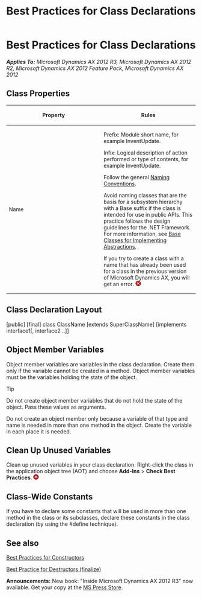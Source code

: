 ﻿---
title: Best Practices for Class Declarations
TOCTitle: Class Declarations
ms:assetid: c193e441-c405-4aa7-b965-e3da20989c65
ms:mtpsurl: https://msdn.microsoft.com/en-us/library/Aa864036(v=AX.60)
ms:contentKeyID: 35250086
ms.date: 05/18/2015
mtps_version: v=AX.60
---

# Best Practices for Class Declarations 


_**Applies To:** Microsoft Dynamics AX 2012 R3, Microsoft Dynamics AX 2012 R2, Microsoft Dynamics AX 2012 Feature Pack, Microsoft Dynamics AX 2012_

## Class Properties

<table>
<colgroup>
<col style="width: 50%" />
<col style="width: 50%" />
</colgroup>
<thead>
<tr class="header">
<th><p>Property</p></th>
<th><p>Rules</p></th>
</tr>
</thead>
<tbody>
<tr class="odd">
<td><p>Name</p></td>
<td><p>Prefix: Module short name, for example InventUpdate.</p>
<p>Infix: Logical description of action performed or type of contents, for example InventUpdate.</p>
<p>Follow the general <a href="naming-conventions.md">Naming Conventions</a>.</p>
<p>Avoid naming classes that are the basis for a subsystem hierarchy with a Base suffix if the class is intended for use in public APIs. This practice follows the design guidelines for the .NET Framework. For more information, see <a href="http://go.microsoft.com/fwlink/?linkid=202927">Base Classes for Implementing Abstractions</a>.</p>
<p>If you try to create a class with a name that has already been used for a class in the previous version of Microsoft Dynamics AX, you will get an error. <img src="images/Aa872655.ErrorIcon(AX.60).gif" title="Error icon" alt="Error icon" /></p></td>
</tr>
</tbody>
</table>


## Class Declaration Layout

\[public\] \[final\] class ClassName \[extends SuperClassName\] \[implements interface1\[, interface2 ..\]\]

## Object Member Variables

Object member variables are variables in the class declaration. Create them only if the variable cannot be created in a method. Object member variables must be the variables holding the state of the object.


> [!TIP]
> <P>Do not create object member variables that do not hold the state of the object. Pass these values as arguments.</P>
> <P>Do not create an object member only because a variable of that type and name is needed in more than one method in the object. Create the variable in each place it is needed. <SPAN id=rx81unusedvar></SPAN></P>



## Clean Up Unused Variables

Clean up unused variables in your class declaration. Right-click the class in the application object tree (AOT) and choose **Add-Ins** \> **Check Best Practices**. ![Error icon](images/Aa872655.ErrorIcon(AX.60).gif "Error icon")

## Class-Wide Constants

If you have to declare some constants that will be used in more than one method in the class or its subclasses, declare these constants in the class declaration (by using the \#define technique).

## See also

[Best Practices for Constructors](best-practices-for-constructors.md)

[Best Practice for Destructors (finalize)](best-practice-for-destructors-finalize.md)

  
**Announcements:** New book: "Inside Microsoft Dynamics AX 2012 R3" now available. Get your copy at the [MS Press Store](https://www.microsoftpressstore.com/store/inside-microsoft-dynamics-ax-2012-r3-9780735685109).

